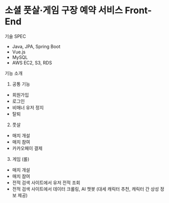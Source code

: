 # 소셜 풋살·게임 구장 예약 서비스 Front-End

기술 SPEC
- Java, JPA, Spring Boot
- Vue.js
- MySQL
- AWS EC2, S3, RDS

기능 소개

1. 공통 기능
- 회원가입
- 로그인
- 비매너 유저 정지
- 탈퇴

2. 풋살
- 매치 개설
- 매치 참여
- 카카오페이 결제


3. 게임 (롤)
- 매치 개설
- 매치 참여
- 전적 검색 사이트에서 유저 전적 조회
- 전적 검색 사이트에서 데이터 크롤링, AI 챗봇 (대세 캐릭터 추천, 캐릭터 간 상성 정보 제공)
